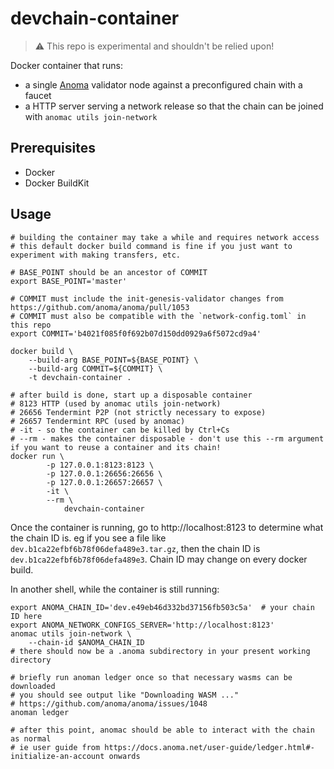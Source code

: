 # devchain-container

> :warning: This repo is experimental and shouldn't be relied upon!

Docker container that runs:
- a single [Anoma](https://github.com/anoma/anoma) validator node against a preconfigured chain with a faucet
- a HTTP server serving a network release so that the chain can be joined with `anomac utils join-network`

## Prerequisites
- Docker
- Docker BuildKit

## Usage

```shell
# building the container may take a while and requires network access
# this default docker build command is fine if you just want to experiment with making transfers, etc.

# BASE_POINT should be an ancestor of COMMIT
export BASE_POINT='master'

# COMMIT must include the init-genesis-validator changes from https://github.com/anoma/anoma/pull/1053
# COMMIT must also be compatible with the `network-config.toml` in this repo
export COMMIT='b4021f085f0f692b07d150dd0929a6f5072cd9a4'

docker build \
    --build-arg BASE_POINT=${BASE_POINT} \
    --build-arg COMMIT=${COMMIT} \
    -t devchain-container .

# after build is done, start up a disposable container
# 8123 HTTP (used by anomac utils join-network)
# 26656 Tendermint P2P (not strictly necessary to expose)
# 26657 Tendermint RPC (used by anomac)
# -it - so the container can be killed by Ctrl+Cs
# --rm - makes the container disposable - don't use this --rm argument if you want to reuse a container and its chain!
docker run \
        -p 127.0.0.1:8123:8123 \
        -p 127.0.0.1:26656:26656 \
        -p 127.0.0.1:26657:26657 \
        -it \
        --rm \
            devchain-container
```

Once the container is running, go to http://localhost:8123 to determine what the chain ID is. eg if you see a file like `dev.b1ca22efbf6b78f06defa489e3.tar.gz`, then the chain ID is `dev.b1ca22efbf6b78f06defa489e3`. Chain ID may change on every docker build.

In another shell, while the container is still running:

```shell
export ANOMA_CHAIN_ID='dev.e49eb46d332bd37156fb503c5a'  # your chain ID here
export ANOMA_NETWORK_CONFIGS_SERVER='http://localhost:8123'
anomac utils join-network \
	--chain-id $ANOMA_CHAIN_ID
# there should now be a .anoma subdirectory in your present working directory

# briefly run anoman ledger once so that necessary wasms can be downloaded
# you should see output like "Downloading WASM ..."
# https://github.com/anoma/anoma/issues/1048
anoman ledger

# after this point, anomac should be able to interact with the chain as normal
# ie user guide from https://docs.anoma.net/user-guide/ledger.html#-initialize-an-account onwards
```
